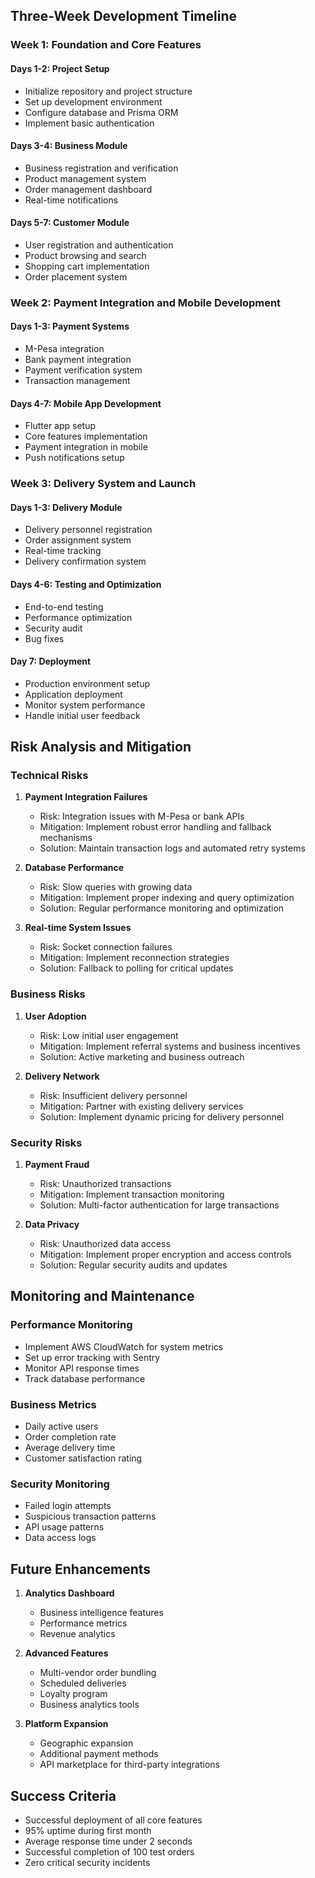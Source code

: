 ## Three-Week Development Timeline

### Week 1: Foundation and Core Features
#### Days 1-2: Project Setup
- Initialize repository and project structure
- Set up development environment
- Configure database and Prisma ORM
- Implement basic authentication

#### Days 3-4: Business Module
- Business registration and verification
- Product management system
- Order management dashboard
- Real-time notifications

#### Days 5-7: Customer Module
- User registration and authentication
- Product browsing and search
- Shopping cart implementation
- Order placement system

### Week 2: Payment Integration and Mobile Development
#### Days 1-3: Payment Systems
- M-Pesa integration
- Bank payment integration
- Payment verification system
- Transaction management

#### Days 4-7: Mobile App Development
- Flutter app setup
- Core features implementation
- Payment integration in mobile
- Push notifications setup

### Week 3: Delivery System and Launch
#### Days 1-3: Delivery Module
- Delivery personnel registration
- Order assignment system
- Real-time tracking
- Delivery confirmation system

#### Days 4-6: Testing and Optimization
- End-to-end testing
- Performance optimization
- Security audit
- Bug fixes

#### Day 7: Deployment
- Production environment setup
- Application deployment
- Monitor system performance
- Handle initial user feedback

## Risk Analysis and Mitigation

### Technical Risks
1. **Payment Integration Failures**
   - Risk: Integration issues with M-Pesa or bank APIs
   - Mitigation: Implement robust error handling and fallback mechanisms
   - Solution: Maintain transaction logs and automated retry systems

2. **Database Performance**
   - Risk: Slow queries with growing data
   - Mitigation: Implement proper indexing and query optimization
   - Solution: Regular performance monitoring and optimization

3. **Real-time System Issues**
   - Risk: Socket connection failures
   - Mitigation: Implement reconnection strategies
   - Solution: Fallback to polling for critical updates

### Business Risks
1. **User Adoption**
   - Risk: Low initial user engagement
   - Mitigation: Implement referral systems and business incentives
   - Solution: Active marketing and business outreach

2. **Delivery Network**
   - Risk: Insufficient delivery personnel
   - Mitigation: Partner with existing delivery services
   - Solution: Implement dynamic pricing for delivery personnel

### Security Risks
1. **Payment Fraud**
   - Risk: Unauthorized transactions
   - Mitigation: Implement transaction monitoring
   - Solution: Multi-factor authentication for large transactions

2. **Data Privacy**
   - Risk: Unauthorized data access
   - Mitigation: Implement proper encryption and access controls
   - Solution: Regular security audits and updates

## Monitoring and Maintenance

### Performance Monitoring
- Implement AWS CloudWatch for system metrics
- Set up error tracking with Sentry
- Monitor API response times
- Track database performance

### Business Metrics
- Daily active users
- Order completion rate
- Average delivery time
- Customer satisfaction rating

### Security Monitoring
- Failed login attempts
- Suspicious transaction patterns
- API usage patterns
- Data access logs

## Future Enhancements
1. **Analytics Dashboard**
   - Business intelligence features
   - Performance metrics
   - Revenue analytics

2. **Advanced Features**
   - Multi-vendor order bundling
   - Scheduled deliveries
   - Loyalty program
   - Business analytics tools

3. **Platform Expansion**
   - Geographic expansion
   - Additional payment methods
   - API marketplace for third-party integrations

## Success Criteria
- Successful deployment of all core features
- 95% uptime during first month
- Average response time under 2 seconds
- Successful completion of 100 test orders
- Zero critical security incidents